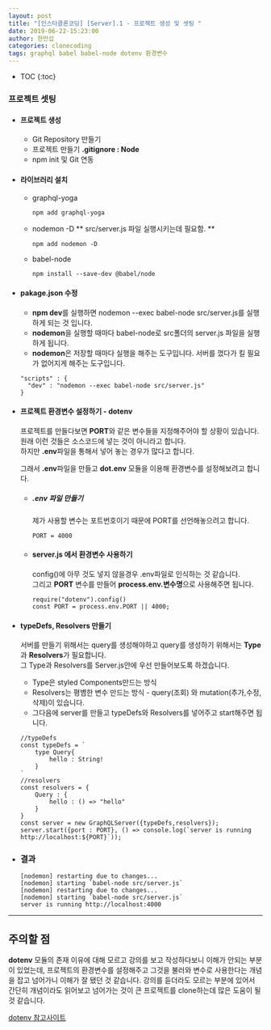 ```yaml
---
layout: post
title: "[인스타클론코딩] [Server].1 - 프로젝트 생성 및 셋팅 "
date: 2019-06-22-15:23:00
author: 한만섭
categories: clonecoding
tags: graphql babel babel-node dotenv 환경변수
---
```




* TOC
{:toc}




### 프로젝트 셋팅

- #### 프로젝트 생성

  - Git Repository 만들기
  - 프로젝트 만들기 **.gitignore : Node**
  - npm init 및 Git 연동

- #### 라이브러리 설치

  - graphql-yoga

    ```
    npm add graphql-yoga
    ```

  - nodemon -D ** src/server.js 파일 실행시키는데 필요함. **

    ```
    npm add nodemon -D
    ```

  - babel-node
    ```
    npm install --save-dev @babel/node
    ```

- #### pakage.json 수정

  - **npm dev**를 실행하면 nodemon --exec babel-node src/server.js를 실행하게 되는 것 입니다.
  - **nodemon**을 실행할 때마다 babel-node로 src폴더의 server.js 파일을 실행하게 됩니다.
  - **nodemon**은 저장할 때마다 실행을 해주는 도구입니다. 서버를 껐다가 킬 필요가 없어지게 해주는 도구입니다.

  ```
  "scripts" : {
    "dev" : "nodemon --exec babel-node src/server.js"
  }
  ```

* #### 프로젝트 환경변수 설정하기 - dotenv

  프로젝트를 만들다보면 **PORT**와 같은 변수들을 지정해주어야 할 상황이 있습니다. 원래 이런 것들은 소스코드에 넣는 것이 아니라고 합니다.  
  하지만 **.env**파일을 통해서 넣어 놓는 경우가 많다고 합니다.

  그래서 **.env**파일을 만들고 **dot.env** 모듈을 이용해 환경변수를 설정해보려고 합니다.

  - ##### .env 파일 만들기

    제가 사용할 변수는 포트번호이기 때문에 PORT를 선언해놓으려고 합니다.

    ```
    PORT = 4000
    ```

  - #### server.js 에서 환경변수 사용하기

    config()에 아무 것도 넣지 않을경우 .env파일로 인식하는 것 같습니다.  
    그리고 **PORT** 변수를 만들어 **process.env.변수명**으로 사용해주면 됩니다.

    ```
    require("dotenv").config()
    const PORT = process.env.PORT || 4000;
    ```



<script async src="https://pagead2.googlesyndication.com/pagead/js/adsbygoogle.js"></script>
<ins class="adsbygoogle"
     style="display:block; text-align:center;"
     data-ad-layout="in-article"
     data-ad-format="fluid"
     data-ad-client="ca-pub-4877378276818686"
     data-ad-slot="4307878116"></ins>
<script>
     (adsbygoogle = window.adsbygoogle || []).push({});
</script>





* #### typeDefs, Resolvers 만들기

  서버를 만들기 위해서는 query를 생성해야하고 query를 생성하기 위해서는 **Type**과 **Resolvers**가 필요합니다.  
  그 Type과 Resolvers를 Server.js안에 우선 만들어보도록 하겠습니다.

  - Type은 styled Components만드는 방식
  - Resolvers는 평볌한 변수 만드는 방식 - query(조회) 와 mutation(추가,수정,삭제)이 있습니다.
  - 그다음에 server를 만들고 typeDefs와 Resolvers를 넣어주고 start해주면 됩니다.

  ```
  //typeDefs
  const typeDefs = `
      type Query{
          hello : String!
      }
  `
  //resolvers
  const resolvers = {
      Query : {
          hello : () => "hello"
      }
  }
  const server = new GraphQLServer({typeDefs,resolvers});
  server.start({port : PORT}, () => console.log(`server is running http://localhost:${PORT}`));
  ```

* ### 결과

  ```
  [nodemon] restarting due to changes...
  [nodemon] starting `babel-node src/server.js`
  [nodemon] restarting due to changes...
  [nodemon] starting `babel-node src/server.js`
  server is running http://localhost:4000
  ```

---

<script async src="https://pagead2.googlesyndication.com/pagead/js/adsbygoogle.js"></script>
<ins class="adsbygoogle"
     style="display:block; text-align:center;"
     data-ad-layout="in-article"
     data-ad-format="fluid"
     data-ad-client="ca-pub-4877378276818686"
     data-ad-slot="4307878116"></ins>
<script>
     (adsbygoogle = window.adsbygoogle || []).push({});
</script>

## 주의할 점

**dotenv** 모듈의 존재 이유에 대해 모르고 강의를 보고 작성하다보니 이해가 안되는 부분이 있었는데, 프로젝트의 환경변수를 설정해주고 그것을 불러와
변수로 사용한다는 개념을 잡고 넘어가니 이해가 잘 됐던 것 같습니다. 강의를 듣더라도 모르는 부분에 있어서 간단히 개념이라도 읽어보고 넘어가는 것이
큰 프로젝트를 clone하는데 많은 도움이 될 것 같습니다.

[dotenv 참고사이트](https://blog.seq.kr/2018/11/20/nodejs/dotenv-load-enviroment-file/)
